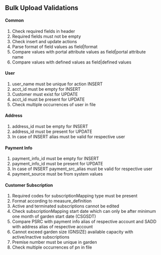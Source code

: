 ## Bulk Upload Validations
#### Common
1. Check required fields in header
2. Required fields must not be empty
3. Check insert and update actions 
4. Parse format of field values as field|format
5. Compare values with portal attribute values as field|portal attribute name
6. Compare values with defined values as field|defined values

#### User
1. user_name must be unique for action INSERT
2. acct_id must be empty for INSERT
3. Customer must exist for UPDATE
4. acct_id must be present for UPDATE
5. Check multiple occurrences of user in file

#### Address
1. address_id must be empty for INSERT
2. address_id must be present for UPDATE
3. In case of INSERT alias must be valid for respective user

#### Payment Info
1. payment_info_id must be empty for INSERT
2. payment_info_id must be present for UPDATE
3. In case of INSERT payment_src_alias must be valid for respective user
4. payment_source must be from system values

#### Customer Subscription
1. Required codes for subscriptionMapping type must be present
2. Format according to measure_definition
3. Active and terminated subscriptions cannot be edited
4. Check subscriptionMapping start date which can only be after minimum one month of garden start date (CSGSDT)
5. Compare PSRC with payment info alias of respective account and SADD with address alias of respective account
6. Cannot exceed garden size (GNSIZE) available capacity with active/inactive subscriptions
7. Premise number must be unique in garden
8. Check multiple occurrences of pn in file